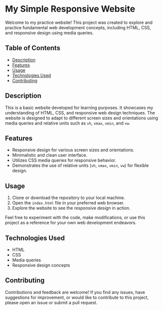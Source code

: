 # My Simple Responsive Website

Welcome to my practice website! This project was created to explore and practice fundamental web development concepts, including HTML, CSS, and responsive design using media queries.

## Table of Contents
- [Description](#description)
- [Features](#features)
- [Usage](#usage)
- [Technologies Used](#technologies-used)
- [Contributing](#contributing)

## Description

This is a basic website developed for learning purposes. It showcases my understanding of HTML, CSS, and responsive web design techniques. The website is designed to adapt to different screen sizes and orientations using media queries and relative units such as `vh`, `vmax`, `vmin`, and `vw`.

## Features

- Responsive design for various screen sizes and orientations.
- Minimalistic and clean user interface.
- Utilizes CSS media queries for responsive behavior.
- Demonstrates the use of relative units (`vh`, `vmax`, `vmin`, `vw`) for flexible design.

## Usage

1. Clone or download the repository to your local machine.
2. Open the `index.html` file in your preferred web browser.
3. Explore the website to see the responsive design in action.

Feel free to experiment with the code, make modifications, or use this project as a reference for your own web development endeavors.

## Technologies Used

- HTML
- CSS
- Media queries
- Responsive design concepts

## Contributing

Contributions and feedback are welcome! If you find any issues, have suggestions for improvement, or would like to contribute to this project, please open an issue or submit a pull request.
